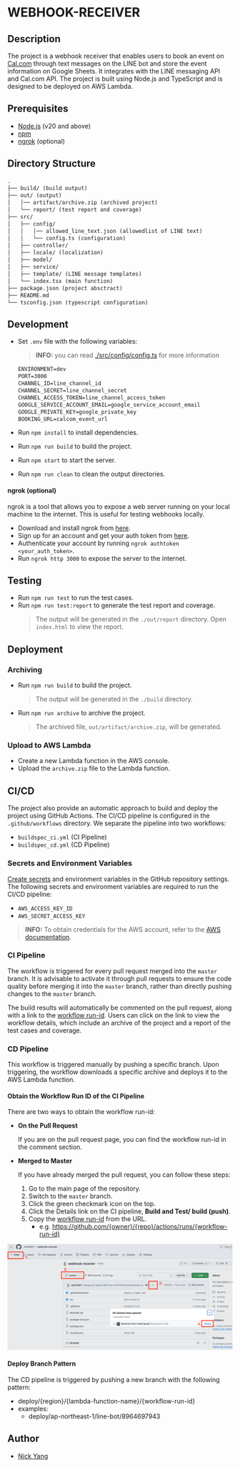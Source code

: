 # WEBHOOK-RECEIVER

## Description
The project is a webhook receiver that enables users to book an event on [Cal.com](https://cal.com/) through text messages on the LINE bot and store the event information on Google Sheets. It integrates with the LINE messaging API and Cal.com API. The project is built using Node.js and TypeScript and is designed to be deployed on AWS Lambda.

## Prerequisites
- [Node.js](https://nodejs.org/en/download/current) (v20 and above)
- [npm](https://www.npmjs.com/get-npm)
- [ngrok](https://ngrok.com/download) (optional)

## Directory Structure
```
.
├── build/ (build output)
├── out/ (output)
│   │── artifact/archive.zip (archived project)
│   └── report/ (test report and coverage)
├── src/
│   ├── config/
│   │   │── allowed_line_text.json (allowedlist of LINE text)
│   │   └── config.ts (configuration)
│   ├── controller/
│   ├── locale/ (localization)
│   ├── model/
│   ├── service/
│   ├── template/ (LINE message templates)
│   └── index.tsx (main function)
├── package.json (project absctract)
├── README.md
└── tsconfig.json (typescript configuration)
```

## Development
- Set `.env` file with the following variables:
  > **INFO:** you can read [./src/config/config.ts](./src/config/config.ts) for more information
  ```
  ENVIRONMENT=dev
  PORT=3000
  CHANNEL_ID=line_channel_id
  CHANNEL_SECRET=line_channel_secret
  CHANNEL_ACCESS_TOKEN=line_channel_access_token
  GOOGLE_SERVICE_ACCOUNT_EMAIL=google_service_account_email
  GOOGLE_PRIVATE_KEY=google_private_key
  BOOKING_URL=calcom_event_url
  ```
  
- Run `npm install` to install dependencies.
- Run `npm run build` to build the project.
- Run `npm start` to start the server.
- Run `npm run clean` to clean the output directories.

#### ngrok (optional)
ngrok is a tool that allows you to expose a web server running on your local machine to the internet. This is useful for testing webhooks locally.
- Download and install ngrok from [here](https://ngrok.com/download).
- Sign up for an account and get your auth token from [here](https://dashboard.ngrok.com/get-started/setup).
- Authenticate your account by running `ngrok authtoken <your_auth_token>`.
- Run `ngrok http 3000` to expose the server to the internet.

## Testing
- Run `npm run test` to run the test cases.
- Run `npm run test:report` to generate the test report and coverage.
  > The output will be generated in the `./out/report` directory. Open `index.html` to view the report.

## Deployment
### Archiving
- Run `npm run build` to build the project.
  > The output will be generated in the `./build` directory.
- Run `npm run archive` to archive the project.
  > The archived file, `out/artifact/archive.zip`, will be generated.

### Upload to AWS Lambda
- Create a new Lambda function in the AWS console.
- Upload the `archive.zip` file to the Lambda function.

## CI/CD
The project also provide an automatic approach to build and deploy the project using GitHub Actions. The CI/CD pipeline is configured in the `.github/workflows` directory. We separate the pipeline into two workflows:
- `buildspec_ci.yml` (CI Pipeline)
- `buildspec_cd.yml` (CD Pipeline)

### Secrets and Environment Variables
[Create secrets](https://docs.github.com/en/actions/security-guides/using-secrets-in-github-actions#creating-secrets-for-a-repository) and environment variables in the GitHub repository settings. The following secrets and environment variables are required to run the CI/CD pipeline:
- `AWS_ACCESS_KEY_ID`
- `AWS_SECRET_ACCESS_KEY`

> **INFO:** To obtain credentials for the AWS account, refer to the [AWS documentation](https://docs.aws.amazon.com/keyspaces/latest/devguide/access.credentials.html#access.credentials.IAM).

### CI Pipeline
The workflow is triggered for every pull request merged into the `master` branch. It is advisable to activate it through pull requests to ensure the code quality before merging it into the `master` branch, rather than directly pushing changes to the `master` branch. 

The build results will automatically be commented on the pull request, along with a link to the [workflow run-id](https://github.com/orgs/community/discussions/26965#discussioncomment-3254141). Users can click on the link to view the workflow details, which include an archive of the project and a report of the test cases and coverage.

### CD Pipeline
This workflow is triggered manually by pushing a specific branch. Upon triggering, the workflow downloads a specific archive and deploys it to the AWS Lambda function.

#### Obtain the Workflow Run ID of the CI Pipeline
There are two ways to obtain the workflow run-id:

- **On the Pull Request**

  If you are on the pull request page, you can find the workflow run-id in the comment section.

- **Merged to Master**
  
  If you have already merged the pull request, you can follow these steps:
  1. Go to the main page of the repository.
  2. Switch to the `master` branch.
  3. Click the green checkmark icon on the top.
  4. Click the Details link on the CI pipeline, **Build and Test/ build (push)**.
  5. Copy the [workflow run-id](https://github.com/orgs/community/discussions/26965#discussioncomment-3254141) from the URL.
      - e.g. https://github.com/{owner}/{repo}/actions/runs/{workflow-run-id}

![image](./image/find-workflow-run-id.png)

#### Deploy Branch Pattern
The CD pipeline is triggered by pushing a new branch with the following pattern:
- deploy/{region}/{lambda-function-name}/{workflow-run-id}
- examples: 
  - deploy/ap-northeast-1/line-bot/8964697943

## Author
- [Nick Yang](https://github.com/nick10811)